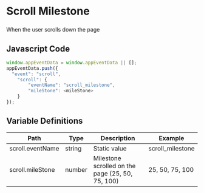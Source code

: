 # Scroll Milestone

### 
When the user scrolls down the page

## Javascript Code
```js
window.appEventData = window.appEventData || [];
appEventData.push({
  "event": "scroll",
    "scroll": {
        "eventName": "scroll_milestone",
        "mileStone": <mileStone>
    }
});
```

## Variable Definitions

|Path|Type|Description|Example|
| --- | --- | --- | --- |
|scroll.eventName|string|Static value|scroll\_milestone|
|scroll.mileStone|number|Milestone scrolled on the page (25, 50, 75, 100)|25, 50, 75, 100|




